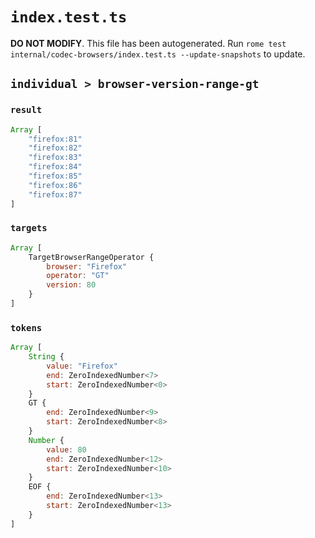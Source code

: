 # `index.test.ts`

**DO NOT MODIFY**. This file has been autogenerated. Run `rome test internal/codec-browsers/index.test.ts --update-snapshots` to update.

## `individual > browser-version-range-gt`

### `result`

```javascript
Array [
	"firefox:81"
	"firefox:82"
	"firefox:83"
	"firefox:84"
	"firefox:85"
	"firefox:86"
	"firefox:87"
]
```

### `targets`

```javascript
Array [
	TargetBrowserRangeOperator {
		browser: "Firefox"
		operator: "GT"
		version: 80
	}
]
```

### `tokens`

```javascript
Array [
	String {
		value: "Firefox"
		end: ZeroIndexedNumber<7>
		start: ZeroIndexedNumber<0>
	}
	GT {
		end: ZeroIndexedNumber<9>
		start: ZeroIndexedNumber<8>
	}
	Number {
		value: 80
		end: ZeroIndexedNumber<12>
		start: ZeroIndexedNumber<10>
	}
	EOF {
		end: ZeroIndexedNumber<13>
		start: ZeroIndexedNumber<13>
	}
]
```
